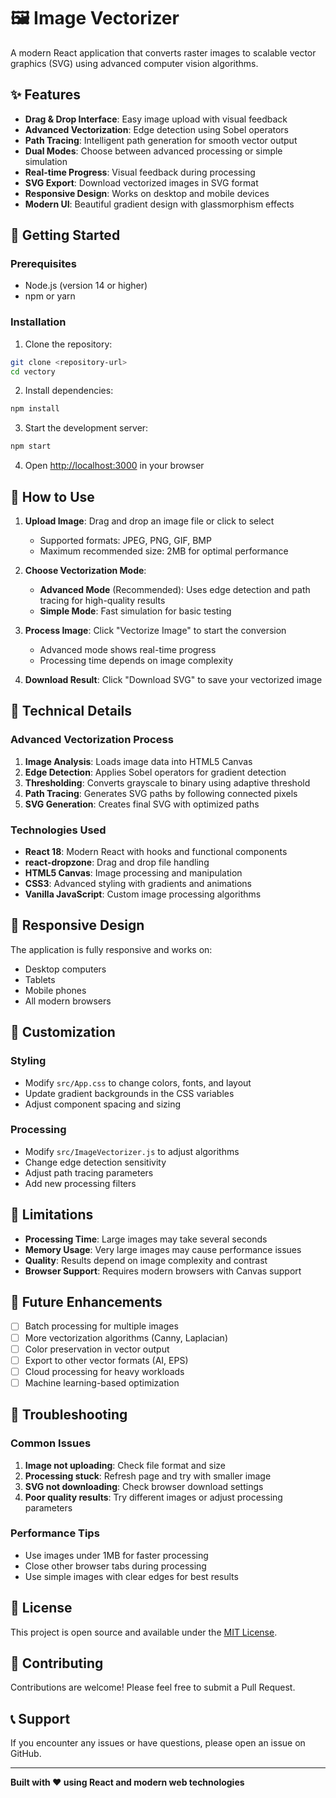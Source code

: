 # 🖼️ Image Vectorizer

A modern React application that converts raster images to scalable vector graphics (SVG) using advanced computer vision algorithms.

## ✨ Features

- **Drag & Drop Interface**: Easy image upload with visual feedback
- **Advanced Vectorization**: Edge detection using Sobel operators
- **Path Tracing**: Intelligent path generation for smooth vector output
- **Dual Modes**: Choose between advanced processing or simple simulation
- **Real-time Progress**: Visual feedback during processing
- **SVG Export**: Download vectorized images in SVG format
- **Responsive Design**: Works on desktop and mobile devices
- **Modern UI**: Beautiful gradient design with glassmorphism effects

## 🚀 Getting Started

### Prerequisites

- Node.js (version 14 or higher)
- npm or yarn

### Installation

1. Clone the repository:

```bash
git clone <repository-url>
cd vectory
```

2. Install dependencies:

```bash
npm install
```

3. Start the development server:

```bash
npm start
```

4. Open [http://localhost:3000](http://localhost:3000) in your browser

## 🎯 How to Use

1. **Upload Image**: Drag and drop an image file or click to select

   - Supported formats: JPEG, PNG, GIF, BMP
   - Maximum recommended size: 2MB for optimal performance

2. **Choose Vectorization Mode**:

   - **Advanced Mode** (Recommended): Uses edge detection and path tracing for high-quality results
   - **Simple Mode**: Fast simulation for basic testing

3. **Process Image**: Click "Vectorize Image" to start the conversion

   - Advanced mode shows real-time progress
   - Processing time depends on image complexity

4. **Download Result**: Click "Download SVG" to save your vectorized image

## 🔧 Technical Details

### Advanced Vectorization Process

1. **Image Analysis**: Loads image data into HTML5 Canvas
2. **Edge Detection**: Applies Sobel operators for gradient detection
3. **Thresholding**: Converts grayscale to binary using adaptive threshold
4. **Path Tracing**: Generates SVG paths by following connected pixels
5. **SVG Generation**: Creates final SVG with optimized paths

### Technologies Used

- **React 18**: Modern React with hooks and functional components
- **react-dropzone**: Drag and drop file handling
- **HTML5 Canvas**: Image processing and manipulation
- **CSS3**: Advanced styling with gradients and animations
- **Vanilla JavaScript**: Custom image processing algorithms

## 📱 Responsive Design

The application is fully responsive and works on:

- Desktop computers
- Tablets
- Mobile phones
- All modern browsers

## 🎨 Customization

### Styling

- Modify `src/App.css` to change colors, fonts, and layout
- Update gradient backgrounds in the CSS variables
- Adjust component spacing and sizing

### Processing

- Modify `src/ImageVectorizer.js` to adjust algorithms
- Change edge detection sensitivity
- Adjust path tracing parameters
- Add new processing filters

## 🚧 Limitations

- **Processing Time**: Large images may take several seconds
- **Memory Usage**: Very large images may cause performance issues
- **Quality**: Results depend on image complexity and contrast
- **Browser Support**: Requires modern browsers with Canvas support

## 🔮 Future Enhancements

- [ ] Batch processing for multiple images
- [ ] More vectorization algorithms (Canny, Laplacian)
- [ ] Color preservation in vector output
- [ ] Export to other vector formats (AI, EPS)
- [ ] Cloud processing for heavy workloads
- [ ] Machine learning-based optimization

## 🐛 Troubleshooting

### Common Issues

1. **Image not uploading**: Check file format and size
2. **Processing stuck**: Refresh page and try with smaller image
3. **SVG not downloading**: Check browser download settings
4. **Poor quality results**: Try different images or adjust processing parameters

### Performance Tips

- Use images under 1MB for faster processing
- Close other browser tabs during processing
- Use simple images with clear edges for best results

## 📄 License

This project is open source and available under the [MIT License](LICENSE).

## 🤝 Contributing

Contributions are welcome! Please feel free to submit a Pull Request.

## 📞 Support

If you encounter any issues or have questions, please open an issue on GitHub.

---

**Built with ❤️ using React and modern web technologies**
